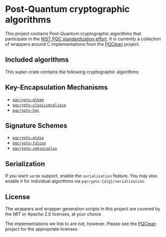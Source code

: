 # Post-Quantum cryptographic algorithms

This project contains Post-Quantum cryptographic algorithms that participate in
the [NIST PQC standardization effort][nistpqc]. It is currently a collection of
wrappers around C implementations from the [PQClean][pqclean] project.


## Included algorithms

This super-crate contains the following cryptographic algorithms:

## Key-Encapsulation Mechanisms

* [``pqcrypto-mlkem``](https://crates.io/crates/pqcrypto-mlkem) 
* [``pqcrypto-classicmceliece``](https://crates.io/crates/pqcrypto-classicmceliece) 
* [``pqcrypto-hqc``](https://crates.io/crates/pqcrypto-hqc) 

## Signature Schemes

* [``pqcrypto-mldsa``](https://crates.io/crates/pqcrypto-mldsa) 
* [``pqcrypto-falcon``](https://crates.io/crates/pqcrypto-falcon) 
* [``pqcrypto-sphincsplus``](https://crates.io/crates/pqcrypto-sphincsplus) 

## Serialization

If you want `serde` support, enable the `serialization` feature.
You may also enable it for individual algorithms via `pqcrypto-{alg}/serialization`.

## License

The wrappers and wrapper generation scripts in this project are covered by the
MIT or Apache 2.0 licenses, at your choice.

The implementations we link to are not, however. Please see the [PQClean][pqclean]
project for the appropriate licenses.

[pqclean]: https://github.com/PQClean/PQClean/
[nistpqc]: https://nist.gov/pqc/